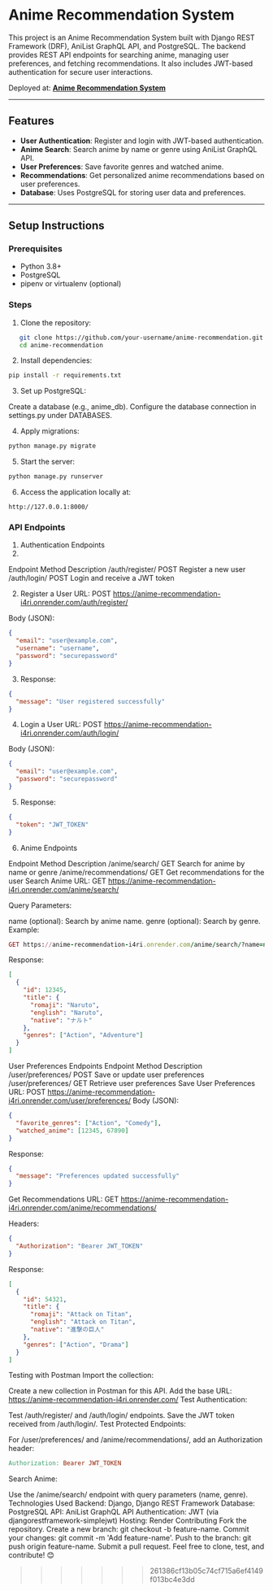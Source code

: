 # **Anime Recommendation System**

This project is an Anime Recommendation System built with Django REST Framework (DRF), AniList GraphQL API, and PostgreSQL. The backend provides REST API endpoints for searching anime, managing user preferences, and fetching recommendations. It also includes JWT-based authentication for secure user interactions.

Deployed at: **[Anime Recommendation System](https://anime-recommendation-i4ri.onrender.com/)**

---

## **Features**

- **User Authentication**: Register and login with JWT-based authentication.
- **Anime Search**: Search anime by name or genre using AniList GraphQL API.
- **User Preferences**: Save favorite genres and watched anime.
- **Recommendations**: Get personalized anime recommendations based on user preferences.
- **Database**: Uses PostgreSQL for storing user data and preferences.

---

## **Setup Instructions**

### Prerequisites
- Python 3.8+
- PostgreSQL
- pipenv or virtualenv (optional)

### Steps
1. Clone the repository:
```bash
   git clone https://github.com/your-username/anime-recommendation.git
   cd anime-recommendation
```

2. Install dependencies:

```bash
pip install -r requirements.txt
```

3. Set up PostgreSQL:

Create a database (e.g., anime_db).
Configure the database connection in settings.py under DATABASES.

4. Apply migrations:

```bash
python manage.py migrate
```

5. Start the server:

```bash
python manage.py runserver
```

6. Access the application locally at:

```arduino
http://127.0.0.1:8000/
```

### API Endpoints

1. Authentication Endpoints
2. 
Endpoint	Method	Description
/auth/register/	POST	Register a new user
/auth/login/	POST	Login and receive a JWT token

2. Register a User
URL: POST https://anime-recommendation-i4ri.onrender.com/auth/register/

Body (JSON):

```json
{
  "email": "user@example.com",
  "username": "username",
  "password": "securepassword"
}
```

3. Response:

```json
{
  "message": "User registered successfully"
}
```

4. Login a User
URL: POST https://anime-recommendation-i4ri.onrender.com/auth/login/

Body (JSON):

```json
{
  "email": "user@example.com",
  "password": "securepassword"
}
```
5. Response:

```json
{
  "token": "JWT_TOKEN"
}
```

6. Anime Endpoints

Endpoint	Method	Description
/anime/search/	GET	Search for anime by name or genre
/anime/recommendations/	GET	Get recommendations for the user
Search Anime
URL: GET https://anime-recommendation-i4ri.onrender.com/anime/search/

Query Parameters:

name (optional): Search by anime name.
genre (optional): Search by genre.
Example:

```ruby
GET https://anime-recommendation-i4ri.onrender.com/anime/search/?name=naruto
```

Response:

```json
[
  {
    "id": 12345,
    "title": {
      "romaji": "Naruto",
      "english": "Naruto",
      "native": "ナルト"
    },
    "genres": ["Action", "Adventure"]
  }
]
```

User Preferences Endpoints
Endpoint	Method	Description
/user/preferences/	POST	Save or update user preferences
/user/preferences/	GET	Retrieve user preferences
Save User Preferences
URL: POST https://anime-recommendation-i4ri.onrender.com/user/preferences/
Body (JSON):

```json
{
  "favorite_genres": ["Action", "Comedy"],
  "watched_anime": [12345, 67890]
}
```

Response:

```json
{
  "message": "Preferences updated successfully"
}
```

Get Recommendations
URL: GET https://anime-recommendation-i4ri.onrender.com/anime/recommendations/

Headers:

```json
{
  "Authorization": "Bearer JWT_TOKEN"
}
```
Response:

```json
[
  {
    "id": 54321,
    "title": {
      "romaji": "Attack on Titan",
      "english": "Attack on Titan",
      "native": "進撃の巨人"
    },
    "genres": ["Action", "Drama"]
  }
]
```

Testing with Postman
Import the collection:

Create a new collection in Postman for this API.
Add the base URL: https://anime-recommendation-i4ri.onrender.com/
Test Authentication:

Test /auth/register/ and /auth/login/ endpoints.
Save the JWT token received from /auth/login/.
Test Protected Endpoints:

For /user/preferences/ and /anime/recommendations/, add an Authorization header:

```makefile
Authorization: Bearer JWT_TOKEN
```

Search Anime:

Use the /anime/search/ endpoint with query parameters (name, genre).
Technologies Used
Backend: Django, Django REST Framework
Database: PostgreSQL
API: AniList GraphQL API
Authentication: JWT (via djangorestframework-simplejwt)
Hosting: Render
Contributing
Fork the repository.
Create a new branch: git checkout -b feature-name.
Commit your changes: git commit -m 'Add feature-name'.
Push to the branch: git push origin feature-name.
Submit a pull request.
Feel free to clone, test, and contribute! 😊
>>>>>>> 261386cf13b05c74cf715a6ef4149f013bc4e3dd
